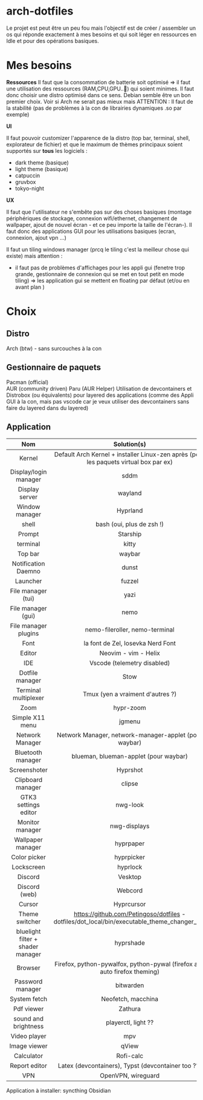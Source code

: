 # arch-dotfiles


Le projet est peut être un peu fou mais l'objectif est de créer / assembler un os qui réponde exactement à mes besoins et qui soit léger en ressources en Idle et pour des opérations basiques.

# Mes besoins

**Ressources**
Il faut que la consommation de batterie soit optimisé => il faut une utilisation des ressources (RAM,CPU,GPU..👀) qui soient minimes.
Il faut donc choisir une distro optimisé dans ce sens. Debian semble être un bon premier choix. 
Voir si Arch ne serait pas mieux mais ATTENTION : Il faut de la stabilité (pas de problèmes à la con de librairies dynamiques .so par exemple)

**UI**

Il faut pouvoir customizer l'apparence de la distro (top bar, terminal, shell, explorateur de fichier) et que le maximum de thèmes principaux soient supportés sur **tous** les logiciels : 
- dark theme (basique)
- light theme (basique)
- catpuccin
- gruvbox
- tokyo-night

**UX**

Il faut que l'utilisateur ne s'embête pas sur des choses basiques (montage périphériques de stockage, connexion wifi/ethernet, changement de wallpaper, ajout de nouvel écran - et ce peu importe la taille de l'écran-).
Il faut donc des applications GUI pour les utilisations basiques (ecran, connexion, ajout vpn ...)

Il faut un tiling windows manager (prcq le tiling c'est la meilleur chose qui existe) mais attention : 
- il faut pas de problèmes d'affichages pour les appli gui (fenetre trop grande, gestionnaire de connexion qui se met en tout petit en mode tiling) => les application gui se mettent en floating par défaut (et/ou en avant plan )  


# Choix

## Distro

Arch (btw) - sans surcouches à la con

## Gestionnaire de paquets

Pacman (official)  
AUR (community driven)
Paru (AUR Helper) 
Utilisation de devcontainers et Distrobox (ou équivalents) pour layered des applications (comme des Appli GUI à la con, mais pas vscode car je veux utiliser des devcontainers sans faire du layered dans du layered)

## Application

| Nom | Solution(s) |
|:--:|:--:|
| Kernel                  |   Default Arch Kernel + installer Linux-zen après (pour les paquets virtual box par ex) |
| Display/login manager   |   sddm |
| Display server          |   wayland |
| Window manager          |   Hyprland |
| shell                   |   bash (oui, plus de zsh !) |
| Prompt                  |   Starship |
| terminal                |   kitty |
| Top bar                 |   waybar |
| Notification Daemno     |   dunst |
| Launcher                |   fuzzel  |
| File manager (tui)      |   yazi |
| File manager (gui)      |   nemo |
| File manager plugins    |   nemo-fileroller, nemo-terminal |
| Font                    |   la font de Zel, Iosevka Nerd Font |
| Editor                  |   Neovim - vim - Helix |
| IDE                     |   Vscode (telemetry disabled) |
| Dotfile manager         |   Stow |
| Terminal multiplexer    |   Tmux (yen a vraiment d'autres ?) |
| Zoom                    |   hypr-zoom |
| Simple X11 menu         |   jgmenu |
| Network Manager         |   Network Manager, network-manager-applet (pour waybar) |
| Bluetooth manager       |   blueman, blueman-applet (pour waybar) |
| Screenshoter            |   Hyprshot |
| Clipboard manager       |   clipse |
| GTK3 settings editor    |   nwg-look |
| Monitor manager         |   nwg-displays |
| Wallpaper manager       |   hyprpaper |
| Color picker            |   hyprpicker  |
| Lockscreen              |   hyprlock |
| Discord                 |   Vesktop |
| Discord (web)           |   Webcord |
| Cursor                  |   Hyprcursor |
| Theme switcher          |   https://github.com/Petingoso/dotfiles - dotfiles/dot_local/bin/executable_theme_changer_WL |
| bluelight filter + shader manager   |   hyprshade    |
| Browser                 |   Firefox, python-pywalfox, python-pywal (firefox and auto firefox theming) |
| Password manager        |   bitwarden |
| System fetch            |   Neofetch, macchina |
| Pdf viewer              |   Zathura |
| sound and brightness    |   playerctl, light ?? |
| Video player            |   mpv |
| Image viewer            |   qView |
| Calculator              |   Rofi-calc |
| Report editor           |   Latex (devcontainers), Typst (devcontainer too ??) |
| VPN                     |   OpenVPN, wireguard |

Application à installer:
syncthing
Obsidian








